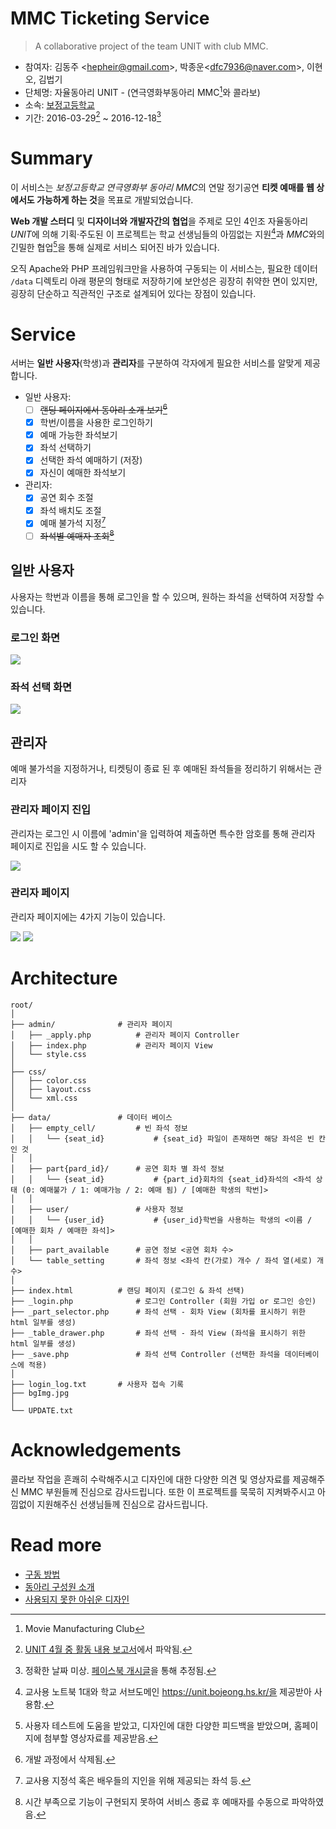# MMC Ticketing Service

> A collaborative project of the team UNIT with club MMC.

- 참여자: 김동주 <<hepheir@gmail.com>>, 박종운<<dfc7936@naver.com>>, 이현오, 김법기
- 단체명: 자율동아리 UNIT - (연극영화부동아리 MMC[^mmc-stands-for]와 콜라보)
- 소속: [보정고등학교](https://bojeong.hs.kr/)
- 기간: 2016-03-29[^properties-1] ~ 2016-12-18[^properties-2]

[^mmc-stands-for]: Movie Manufacturing Club

[^properties-1]: [UNIT 4월 중 활동 내용 보고서](https://project-unit.tistory.com/8)에서 파악됨.
[^properties-2]: 정확한 날짜 미상. [페이스북 개시글](https://www.facebook.com/hepheir/posts/pfbid02uDRYYEVXqWVW196RYH4SqynBTBAGwhsEYJV8y9BrF5fCMami3LAuHLqhAhzUpAHal)을 통해 추정됨.

# Summary

이 서비스는 *보정고등학교 연극영화부 동아리 MMC*의 연말 정기공연 **티켓 예매를 웹 상에서도 가능하게 하는 것**을 목표로 개발되었습니다.

**Web 개발 스터디** 및 **디자이너와 개발자간의 협업**을 주제로 모인 4인조 자율동아리 *UNIT*에 의해 기획·주도된 이 프로젝트는 학교 선생님들의 아낌없는 지원[^summary-1]과 *MMC*와의 긴밀한 협업[^summary-2]을 통해 실제로 서비스 되어진 바가 있습니다.

[^summary-1]: 교사용 노트북 1대와 학교 서브도메인 https://unit.bojeong.hs.kr/을 제공받아 사용함.
[^summary-2]: 사용자 테스트에 도움을 받았고, 디자인에 대한 다양한 피드백을 받았으며, 홈페이지에 첨부할 영상자료를 제공받음.

오직 Apache와 PHP 프레임워크만을 사용하여 구동되는 이 서비스는, 필요한 데이터 `/data` 디렉토리 아래 평문의 형태로 저장하기에 보안성은 굉장히 취약한 면이 있지만, 굉장히 단순하고 직관적인 구조로 설계되어 있다는 장점이 있습니다.

# Service

서버는 **일반 사용자**(학생)과 **관리자**를 구분하여 각자에게 필요한 서비스를 알맞게 제공합니다.

- 일반 사용자:
    - [ ] ~~랜딩 페이지에서 동아리 소개 보기[^service-structure-1]~~
    - [x] 학번/이름을 사용한 로그인하기
    - [x] 예매 가능한 좌석보기
    - [x] 좌석 선택하기
    - [x] 선택한 좌석 예매하기 (저장)
    - [x] 자신이 예매한 좌석보기

- 관리자:
    - [x] 공연 회수 조절
    - [x] 좌석 배치도 조절
    - [x] 예매 불가석 지정[^service-structure-2]
    - [ ] ~~좌석별 예매자 조회[^service-structure-3]~~

[^service-structure-1]: 개발 과정에서 삭제됨.
[^service-structure-2]: 교사용 지정석 혹은 배우들의 지인을 위해 제공되는 좌석 등.
[^service-structure-3]: 시간 부족으로 기능이 구현되지 못하여 서비스 종료 후 예매자를 수동으로 파악하였음.

## 일반 사용자

사용자는 학번과 이름을 통해 로그인을 할 수 있으며, 원하는 좌석을 선택하여 저장할 수 있습니다.

### 로그인 화면

![](/images/login-page.png)

### 좌석 선택 화면

![](/images/seat-selection.png)


## 관리자

예매 불가석을 지정하거나, 티켓팅이 종료 된 후 예매된 좌석들을 정리하기 위해서는 관리자

### 관리자 페이지 진입

관리자는 로그인 시 이름에 'admin'을 입력하여 제출하면 특수한 암호를 통해 관리자 페이지로 진입을 시도 할 수 있습니다.

![](/images/how-to-open-admin-page.png)

### 관리자 페이지

관리자 페이지에는 4가지 기능이 있습니다.

![](/images/admin-page.png)
![](/images/admin-page_empty.png)

# Architecture

```text
root/
│
├── admin/              # 관리자 페이지
│   ├── _apply.php          # 관리자 페이지 Controller
│   ├── index.php           # 관리자 페이지 View
│   └── style.css
│
├── css/
│   ├── color.css
│   ├── layout.css
│   └── xml.css
│
├── data/               # 데이터 베이스
│   ├── empty_cell/         # 빈 좌석 정보
│   │   └── {seat_id}           # {seat_id} 파일이 존재하면 해당 좌석은 빈 칸인 것
│   │
│   ├── part{pard_id}/      # 공연 회차 별 좌석 정보
│   │   └── {seat_id}           # {part_id}회차의 {seat_id}좌석의 <좌석 상태 (0: 예매불가 / 1: 예매가능 / 2: 예매 됨) / [예매한 학생의 학번]>
│   │
│   ├── user/               # 사용자 정보
│   │   └── {user_id}           # {user_id}학번을 사용하는 학생의 <이름 / [예매한 회차 / 예매한 좌석]>
│   │
│   ├── part_available      # 공연 정보 <공연 회차 수>
│   └── table_setting       # 좌석 정보 <좌석 칸(가로) 개수 / 좌석 열(세로) 개수>
│
├── index.html          # 랜딩 페이지 (로그인 & 좌석 선택)
├── _login.php              # 로그인 Controller (회원 가입 or 로그인 승인)
├── _part_selector.php      # 좌석 선택 - 회차 View (회차를 표시하기 위한 html 일부를 생성)
├── _table_drawer.php       # 좌석 선택 - 좌석 View (좌석을 표시하기 위한 html 일부를 생성)
├── _save.php               # 좌석 선택 Controller (선택한 좌석을 데이터베이스에 적용)
│
├── login_log.txt       # 사용자 접속 기록
├── bgImg.jpg
│
└── UPDATE.txt
```

# Acknowledgements

콜라보 작업을 흔쾌히 수락해주시고 디자인에 대한 다양한 의견 및 영상자료를 제공해주신 MMC 부원들께 진심으로 감사드립니다. 또한 이 프로젝트를 묵묵히 지켜봐주시고 아낌없이 지원해주신 선생님들께 진심으로 감사드립니다.

# Read more

- [구동 방법](/docs/installation.md)
- [동아리 구성원 소개](/docs/unit-members.md)
- [사용되지 못한 아쉬운 디자인](/docs/unused-designs.md)
